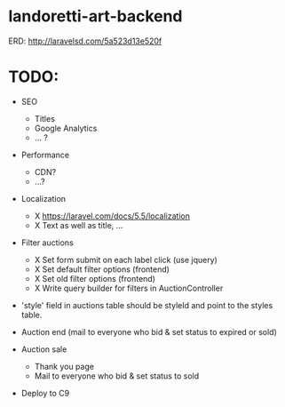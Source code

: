 # landoretti-art-backend

ERD: http://laravelsd.com/5a523d13e520f

# TODO:
- SEO
    - Titles
    - Google Analytics
    - ... ?

- Performance
    - CDN?
    - ...?

- Localization
    - X https://laravel.com/docs/5.5/localization
    - X Text as well as title, ...

- Filter auctions
    - X Set form submit on each label click (use jquery) 
    - X Set default filter options (frontend)
    - X Set old filter options (frontend)
    - X Write query builder for filters in AuctionController

- 'style' field in auctions table should be styleId and point to the styles table.

- Auction end (mail to everyone who bid & set status to expired or sold)

- Auction sale
    - Thank you page
    - Mail to everyone who bid & set status to sold

- Deploy to C9